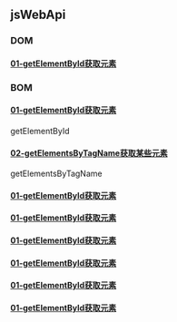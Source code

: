 ## jsWebApi
### DOM
#### [01-getElementById获取元素](BOM/day01/01-getElementById获取元素.html)
### BOM
#### [01-getElementById获取元素](BOM/day01/01-getElementById获取元素.html)
getElementById
#### [02-getElementsByTagName获取某些元素](BOM/day01/02-getElementsByTagName获取某些元素.html)
getElementsByTagName

#### [01-getElementById获取元素](BOM/day01/01-getElementById获取元素.html)
#### [01-getElementById获取元素](BOM/day01/01-getElementById获取元素.html)
#### [01-getElementById获取元素](BOM/day01/01-getElementById获取元素.html)
#### [01-getElementById获取元素](BOM/day01/01-getElementById获取元素.html)
#### [01-getElementById获取元素](BOM/day01/01-getElementById获取元素.html)
#### [01-getElementById获取元素](BOM/day01/01-getElementById获取元素.html)










